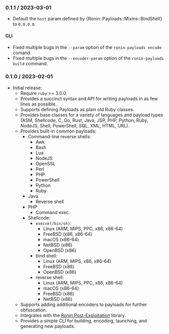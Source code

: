 ### 0.1.1 / 2023-03-01

* Default the `host` param defined by {Ronin::Payloads::Mixins::BindShell} to
  `0.0.0.0`.

#### CLI

* Fixed multiple bugs in the `--param` option of the `ronin-payloads encode`
  comand.
* Fixed multiple bugs in the `--encoder-param` option of
  the `ronin-payloads build` command.

### 0.1.0 / 2023-02-01

* Initial release:
  * Require `ruby` >= 3.0.0.
  * Provides a succinct syntax and API for writing payloads in as few lines as
    possible.
  * Supports defining Payloads as plain old Ruby classes.
  * Provides base classes for a variety of languages and payload types
   (ASM, Shellcode, C, Go, Rust, Java, JSP, PHP, Python, Ruby, NodeJS, Shell,
    PowerShell, SQL, XML, HTML, URL).
  * Provides built-in common payloads:
    * Command-line reverse shells:
      * Awk
      * Bash
      * Lua
      * NodeJS
      * OpenSSL
      * Perl
      * PHP
      * PowerShell
      * Python
      * Ruby
    * Java
      * Reverse shell
    * PHP
      * Command exec.
    * Shellcode:
      * `execve(/bin/sh)`:
        * Linux (ARM, MIPS, PPC, x86, x86-64)
        * FreeBSD (x86, x86-64)
        * macOS (x86-64)
        * NetBSD (x86)
        * OpenBSD (x86)
      * bind shell:
        * Linux (ARM, MIPS, x86, x86-64)
        * FreeBSD (x86)
        * OpenBSD (x86)
      * reverse shell:
        * Linux (ARM, MIPS, PPC, x86, x86-64)
        * macOS (x86-64)
        * FreeBSD (x86)
        * NetBSD (x86)
  * Supports adding additional encoders to payloads for further obfuscation.
  * Integrates with the [Ronin Post-Exploitation][ronin-post_ex] library.
  * Provides a simple CLI for building, encoding, launching, and generating new
    payloads.

[ronin-post_ex]: https://github.com/ronin-rb/ronin-post_ex#readme
